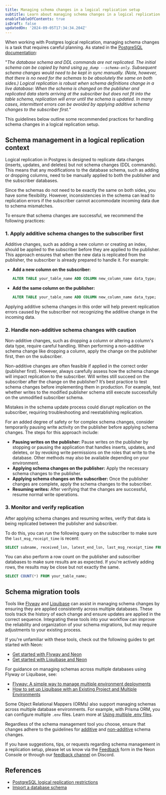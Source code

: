 ```yaml
---
title: Managing schema changes in a logical replication setup
subtitle: Learn about managing schema changes in a logical replication setup
enableTableOfContents: true
isDraft: false
updatedOn: '2024-09-05T17:34:34.204Z'
---
```


When working with Postgres logical replication, managing schema changes is a task that requires careful planning. As stated in the [PostgreSQL documentation](https://www.postgresql.org/docs/current/logical-replication-restrictions.html):

"_The database schema and DDL commands are not replicated. The initial schema can be copied by hand using `pg_dump --schema-only`. Subsequent schema changes would need to be kept in sync manually. (Note, however, that there is no need for the schemas to be absolutely the same on both sides.) Logical replication is robust when schema definitions change in a live database: When the schema is changed on the publisher and replicated data starts arriving at the subscriber but does not fit into the table schema, replication will error until the schema is updated. In many cases, intermittent errors can be avoided by applying additive schema changes to the subscriber first._"

This guidelines below outline some recommended practices for handling schema changes in a logical replication setup.

## Schema management in a logical replication context

Logical replication in Postgres is designed to replicate data changes (inserts, updates, and deletes) but not schema changes (DDL commands). This means that any modifications to the database schema, such as adding or dropping columns, need to be manually applied to both the publisher and the subscriber databases.

Since the schemas do not need to be exactly the same on both sides, you have some flexibility. However, inconsistencies in the schema can lead to replication errors if the subscriber cannot accommodate incoming data due to schema mismatches.

To ensure that schema changes are successful, we recommend the following practices:

### 1. Apply additive schema changes to the subscriber first

Additive changes, such as adding a new column or creating an index, should be applied to the subscriber before they are applied to the publisher. This approach ensures that when the new data is replicated from the publisher, the subscriber is already prepared to handle it. For example:

- **Add a new column on the subscriber:**

  ```sql
  ALTER TABLE your_table_name ADD COLUMN new_column_name data_type;
  ```

- **Add the same column on the publisher:**

  ```sql
  ALTER TABLE your_table_name ADD COLUMN new_column_name data_type;
  ```

Applying additive schema changes in this order will help prevent replication errors caused by the subscriber not recognizing the additive change in the incoming data.

### 2. Handle non-additive schema changes with caution

Non-additive changes, such as dropping a column or altering a column's data type, require careful handling. When performing a non-additive schema change like dropping a column, apply the change on the publisher first, then on the subscriber.

Non-additive changes are often feasible if applied in the correct order (publisher first). However, always carefully assess how the schema change will impact replication to the subscriber. Will writes still succeed on the subscriber after the change on the publisher? It’s best practice to test schema changes before implementing them in production. For example, test whether writes to the modified publisher schema still execute successfully on the unmodified subscriber schema.

Mistakes in the schema update process could disrupt replication on the subscriber, requiring troubleshooting and reestablishing replication.

For an added degree of safety or for complex schema changes, consider temporarily pausing write activity on the publisher before applying schema changes. The steps for this approach include:

- **Pausing writes on the publisher:** Pause writes on the publisher by stopping or pausing the application that handles inserts, updates, and deletes, or by revoking write permissions on the roles that write to the database. Other methods may also be available depending on your environment.
- **Applying schema changes on the publisher:** Apply the necessary schema changes to the publisher.
- **Applying schema changes on the subscriber:** Once the publisher changes are complete, apply the schema changes to the subscriber.
- **Resuming writes:** After verifying that the changes are successful, resume normal write operations.

### 3. Monitor and verify replication

After applying schema changes and resuming writes, verify that data is being replicated between the publisher and subscriber.

To do this, you can run the following query on the subscriber to make sure the `last_msg_receipt_time` is recent:

```sql shouldWrap
SELECT subname, received_lsn, latest_end_lsn, last_msg_receipt_time FROM pg_catalog.pg_stat_subscription;
```

You can also perform a row count on the publisher and subscriber databases to make sure results are as expected. If you're actively adding rows, the results may be close but not exactly the same.

```sql
SELECT COUNT(*) FROM your_table_name;
```

## Schema migration tools

Tools like [Flyway](https://flywaydb.org/) and [Liquibase](https://www.liquibase.org/) can assist in managing schema changes by ensuring they are applied consistently across multiple databases. These tools track the history of each change and ensure updates are applied in the correct sequence. Integrating these tools into your workflow can improve the reliability and organization of your schema migrations, but may require adjustments to your existing process.

If you're unfamiliar with these tools, check out the following guides to get started with Neon:

- [Get started with Flyway and Neon](/docs/guides/flyway)
- [Get started with Liquibase and Neon](/docs/guides/liquibase)

For guidance on managing schemas across multiple databases using Flyway or Liquibase, see:

- [Flyway: A simple way to manage multiple environment deployments](https://www.red-gate.com/blog/a-simple-way-to-manage-multi-environment-deployments)
- [How to set up Liquibase with an Existing Project and Multiple Environments](https://docs.liquibase.com/workflows/liquibase-community/existing-project.html)

Some Object Relational Mappers (ORMs) also support managing schemas across multiple database environments. For example, with Prisma ORM, you can configure multiple `.env` files. Learn more at [Using multiple .env files](https://www.prisma.io/docs/orm/more/development-environment/environment-variables#using-multiple-env-files).

Regardless of the schema management tool you choose, ensure that changes adhere to the guidelines for [additive](#1-apply-additive-schema-changes-to-the-subscriber-first) and [non-additive](#2-handle-non-additive-schema-changes-with-caution) schema changes.

If you have suggestions, tips, or requests regarding schema management in a replication setup, please let us know via the [Feedback](https://console.neon.tech/app/projects?modal=feedback) form in the Neon Console or through our [feedback channel](https://discord.com/channels/1176467419317940276/1176788564890112042) on Discord.

## References

- [PostgreSQL logical replication restrictions](https://www.postgresql.org/docs/current/logical-replication-restrictions.html)
- [Import a database schema](/docs/import/import-schema-only)
